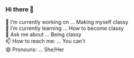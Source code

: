 ### Hi there 👋

<!--
**aishwaryaaraam/aishwaryaaraam** is a ✨ _special_ ✨ repository because its `README.md` (this file) appears on your GitHub profile.

Here are some ideas to get you started:

 🔭 I’m currently working on ... Making myself classy 
 🌱 I’m currently learning ... How to become classy
- 👯 I’m looking to collaborate on ...
- 🤔 I’m looking for help with ... 
 💬 Ask me about ... Being classy
 📫 How to reach me: ... You can't
 😄 Pronouns: ... She/Her
- ⚡ Fun fact: ...
-->
 🔭 I’m currently working on ... Making myself classy <br>
 🌱 I’m currently learning ... How to become classy <br>
 💬 Ask me about ... Being classy <br>
 📫 How to reach me: ... You can't <br>
 😄 Pronouns: ... She/Her <br>

